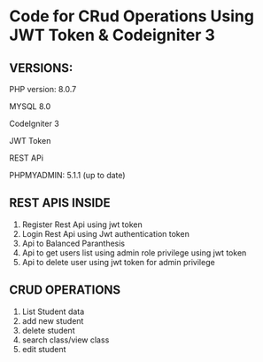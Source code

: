 # Code for CRud Operations Using JWT Token & Codeigniter 3

VERSIONS: 
---------------

PHP version: 8.0.7

MYSQL 8.0

CodeIgniter 3

JWT Token 

REST APi

PHPMYADMIN: 5.1.1 (up to date)


REST APIS INSIDE
--------------------
1. Register Rest Api using jwt token
2. Login Rest Api using Jwt authentication token
3. Api to Balanced Paranthesis 
4. Api to get users list using admin role privilege using jwt token
5. Api to delete user using jwt token for admin privilege

CRUD OPERATIONS 
---------------------
1. List Student data
2. add new student
3. delete student
4. search class/view class
5. edit student
